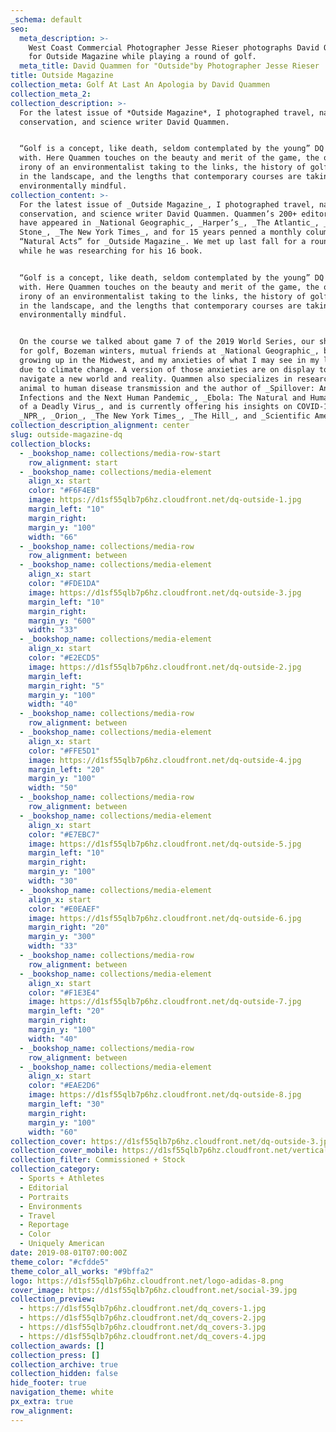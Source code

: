 ```yaml
---
_schema: default
seo:
  meta_description: >-
    West Coast Commercial Photographer Jesse Rieser photographs David Quammen
    for Outside Magazine while playing a round of golf.
  meta_title: David Quammen for "Outside"by Photographer Jesse Rieser
title: Outside Magazine
collection_meta: Golf At Last An Apologia by David Quammen
collection_meta_2:
collection_description: >-
  For the latest issue of *Outside Magazine*, I photographed travel, nature,
  conservation, and science writer David Quammen.


  “Golf is a concept, like death, seldom contemplated by the young” DQ opens
  with. Here Quammen touches on the beauty and merit of the game, the obvious
  irony of an environmentalist taking to the links, the history of golf courses
  in the landscape, and the lengths that contemporary courses are taking to be
  environmentally mindful.
collection_content: >-
  For the latest issue of _Outside Magazine_, I photographed travel, nature,
  conservation, and science writer David Quammen. Quammen’s 200+ editorial works
  have appeared in _National Geographic_, _Harper’s_, _The Atlantic_, _Rolling
  Stone_, _The New York Times_, and for 15 years penned a monthly column
  “Natural Acts” for _Outside Magazine_. We met up last fall for a round of golf
  while he was researching for his 16 book.


  “Golf is a concept, like death, seldom contemplated by the young” DQ opens
  with. Here Quammen touches on the beauty and merit of the game, the obvious
  irony of an environmentalist taking to the links, the history of golf courses
  in the landscape, and the lengths that contemporary courses are taking to be
  environmentally mindful.


  On the course we talked about game 7 of the 2019 World Series, our shared love
  for golf, Bozeman winters, mutual friends at _National Geographic_, both
  growing up in the Midwest, and my anxieties of what I may see in my lifetime
  due to climate change. A version of those anxieties are on display today as we
  navigate a new world and reality. Quammen also specializes in research on
  animal to human disease transmission and the author of _Spillover: Animal
  Infections and the Next Human Pandemic_, _Ebola: The Natural and Human History
  of a Deadly Virus_, and is currently offering his insights on COVID-19 to
  _NPR_, _Orion_, _The New York Times_, _The Hill_, and _Scientific American_.
collection_description_alignment: center
slug: outside-magazine-dq
collection_blocks:
  - _bookshop_name: collections/media-row-start
    row_alignment: start
  - _bookshop_name: collections/media-element
    align_x: start
    color: "#F6F4EB"
    image: https://d1sf55qlb7p6hz.cloudfront.net/dq-outside-1.jpg
    margin_left: "10"
    margin_right:
    margin_y: "100"
    width: "66"
  - _bookshop_name: collections/media-row
    row_alignment: between
  - _bookshop_name: collections/media-element
    align_x: start
    color: "#FDE1DA"
    image: https://d1sf55qlb7p6hz.cloudfront.net/dq-outside-3.jpg
    margin_left: "10"
    margin_right:
    margin_y: "600"
    width: "33"
  - _bookshop_name: collections/media-element
    align_x: start
    color: "#E2ECD5"
    image: https://d1sf55qlb7p6hz.cloudfront.net/dq-outside-2.jpg
    margin_left:
    margin_right: "5"
    margin_y: "100"
    width: "40"
  - _bookshop_name: collections/media-row
    row_alignment: between
  - _bookshop_name: collections/media-element
    align_x: start
    color: "#FFE5D1"
    image: https://d1sf55qlb7p6hz.cloudfront.net/dq-outside-4.jpg
    margin_left: "20"
    margin_y: "100"
    width: "50"
  - _bookshop_name: collections/media-row
    row_alignment: between
  - _bookshop_name: collections/media-element
    align_x: start
    color: "#E7EBC7"
    image: https://d1sf55qlb7p6hz.cloudfront.net/dq-outside-5.jpg
    margin_left: "10"
    margin_right:
    margin_y: "100"
    width: "30"
  - _bookshop_name: collections/media-element
    align_x: start
    color: "#E0EAEF"
    image: https://d1sf55qlb7p6hz.cloudfront.net/dq-outside-6.jpg
    margin_right: "20"
    margin_y: "300"
    width: "33"
  - _bookshop_name: collections/media-row
    row_alignment: between
  - _bookshop_name: collections/media-element
    align_x: start
    color: "#F1E3E4"
    image: https://d1sf55qlb7p6hz.cloudfront.net/dq-outside-7.jpg
    margin_left: "20"
    margin_right:
    margin_y: "100"
    width: "40"
  - _bookshop_name: collections/media-row
    row_alignment: between
  - _bookshop_name: collections/media-element
    align_x: start
    color: "#EAE2D6"
    image: https://d1sf55qlb7p6hz.cloudfront.net/dq-outside-8.jpg
    margin_left: "30"
    margin_right:
    margin_y: "100"
    width: "60"
collection_cover: https://d1sf55qlb7p6hz.cloudfront.net/dq-outside-3.jpg
collection_cover_mobile: https://d1sf55qlb7p6hz.cloudfront.net/verticalcovers-30.jpg
collection_filter: Commissioned + Stock
collection_category:
  - Sports + Athletes
  - Editorial
  - Portraits
  - Environments
  - Travel
  - Reportage
  - Color
  - Uniquely American
date: 2019-08-01T07:00:00Z
theme_color: "#cfdde5"
theme_color_all_works: "#9bffa2"
logo: https://d1sf55qlb7p6hz.cloudfront.net/logo-adidas-8.png
cover_image: https://d1sf55qlb7p6hz.cloudfront.net/social-39.jpg
collection_preview:
  - https://d1sf55qlb7p6hz.cloudfront.net/dq_covers-1.jpg
  - https://d1sf55qlb7p6hz.cloudfront.net/dq_covers-2.jpg
  - https://d1sf55qlb7p6hz.cloudfront.net/dq_covers-3.jpg
  - https://d1sf55qlb7p6hz.cloudfront.net/dq_covers-4.jpg
collection_awards: []
collection_press: []
collection_archive: true
collection_hidden: false
hide_footer: true
navigation_theme: white
px_extra: true
row_alignment:
---
```

